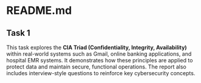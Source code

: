 # README.md

## Task 1

This task explores the **CIA Triad (Confidentiality, Integrity, Availability)** within real-world systems such as Gmail, online banking applications, and hospital EMR systems. It demonstrates how these principles are applied to protect data and maintain secure, functional operations. The report also includes interview-style questions to reinforce key cybersecurity concepts.
